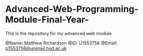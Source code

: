 # Advanced-Web-Programming-Module-Final-Year-
This is the repository for my advanced web module 


@Name: Matthew Richardson 
@ID: U1553758 
@Email: U1553758@unimail.hud.ac.uk
